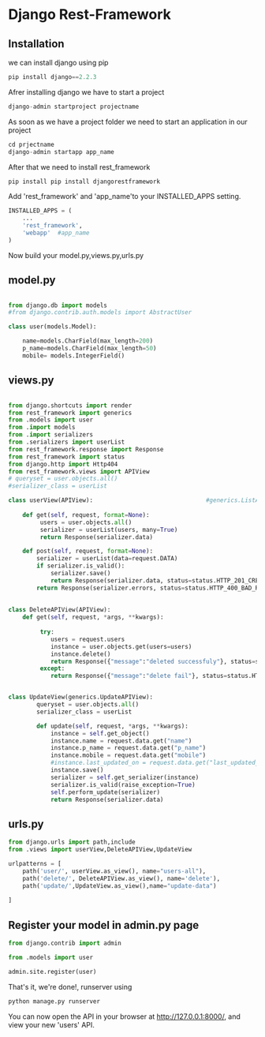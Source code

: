 # Django Rest-Framework
## Installation
we can install django using pip



```python
pip install django==2.2.3
```
Afrer installing django we have to start a project 
```python
django-admin startproject projectname
```
As soon as we have a project folder we need to start an application in our project 
```python
cd prjectname 
django-admin startapp app_name
```
After that we need to install rest_framework
```python
pip install pip install djangorestframework

```
Add 'rest_framework' and 'app_name'to your INSTALLED_APPS setting.
```python 
INSTALLED_APPS = (
    ...
    'rest_framework',
    'webapp'  #app_name
)
 ```
Now build your model.py,views.py,urls.py

## model.py
```python 

from django.db import models
#from django.contrib.auth.models import AbstractUser

class user(models.Model):

	name=models.CharField(max_length=200)
	p_name=models.CharField(max_length=50)
	mobile= models.IntegerField()
```

## views.py
```python 

from django.shortcuts import render
from rest_framework import generics
from .models import user
from .import models
from .import serializers
from .serializers import userList
from rest_framework.response import Response
from rest_framework import status
from django.http import Http404
from rest_framework.views import APIView
# queryset = user.objects.all()
#serializer_class = userList

class userView(APIView):                                #generics.ListAPIView
 
    def get(self, request, format=None):
         users = user.objects.all()
         serializer = userList(users, many=True)
         return Response(serializer.data)

    def post(self, request, format=None):
        serializer = userList(data=request.DATA)
        if serializer.is_valid():
            serializer.save()
            return Response(serializer.data, status=status.HTTP_201_CREATED)
        return Response(serializer.errors, status=status.HTTP_400_BAD_REQUEST)
    
	
class DeleteAPIView(APIView):
	def get(self, request, *args, **kwargs):
     
         try:
            users = request.users
            instance = user.objects.get(users=users)
            instance.delete()
            return Response({"message":"deleted successfuly"}, status=status.HTTP_200_OK)
         except:
            return Response({"message":"delete fail"}, status=status.HTTP_400_BAD_REQUEST)


class UpdateView(generics.UpdateAPIView):
        queryset = user.objects.all()
        serializer_class = userList

        def update(self, request, *args, **kwargs):
            instance = self.get_object()
            instance.name = request.data.get("name")
            instance.p_name = request.data.get("p_name")
            instance.mobile = request.data.get("mobile")
            #instance.last_updated_on = request.data.get("last_updated_on")
            instance.save()
            serializer = self.get_serializer(instance)
            serializer.is_valid(raise_exception=True)
            self.perform_update(serializer)
            return Response(serializer.data)
```
## urls.py
```python 
from django.urls import path,include
from .views import userView,DeleteAPIView,UpdateView

urlpatterns = [
    path('user/', userView.as_view(), name="users-all"),
	path('delete/', DeleteAPIView.as_view(), name='delete'),
	path('update/',UpdateView.as_view(),name="update-data")
	
]
```

## Register your model in admin.py page
```python 
from django.contrib import admin

from .models import	user

admin.site.register(user)
```

That's it, we're done!, runserver using
```python 
python manage.py runserver
```
You can now open the API in your browser at http://127.0.0.1:8000/, and view your new 'users' API.
